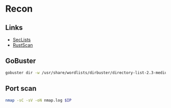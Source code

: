 # Recon

## Links

- [SecLists](https://github.com/danielmiessler/SecLists)
- [RustScan](https://rustscan.github.io/RustScan/)

## GoBuster

```sh
gobuster dir -w /usr/share/wordlists/dirbuster/directory-list-2.3-medium.txt --no-error -t 300 -o gobuster.log --url http://$IP
```

## Port scan

```sh
nmap -sC -sV -oN nmap.log $IP
```
